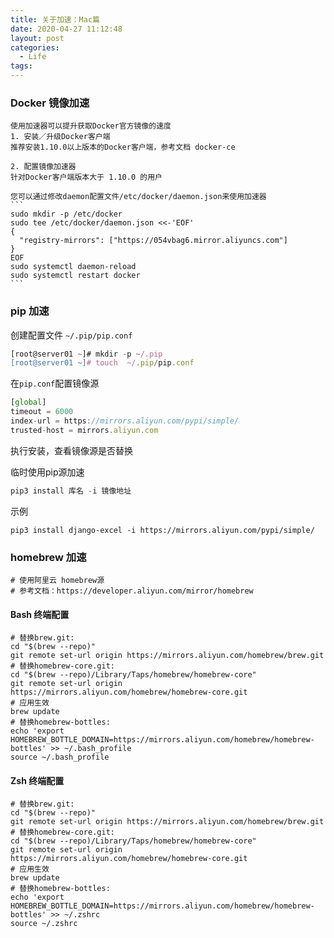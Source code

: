 ```yaml
---
title: 关于加速：Mac篇
date: 2020-04-27 11:12:48
layout: post
categories:
  - Life
tags:
---
```


### Docker 镜像加速

```
使用加速器可以提升获取Docker官方镜像的速度
1. 安装／升级Docker客户端
推荐安装1.10.0以上版本的Docker客户端，参考文档 docker-ce

2. 配置镜像加速器
针对Docker客户端版本大于 1.10.0 的用户

您可以通过修改daemon配置文件/etc/docker/daemon.json来使用加速器
​```
sudo mkdir -p /etc/docker
sudo tee /etc/docker/daemon.json <<-'EOF'
{
  "registry-mirrors": ["https://054vbag6.mirror.aliyuncs.com"]
}
EOF
sudo systemctl daemon-reload
sudo systemctl restart docker
​```
```



### pip 加速 

创建配置文件 `~/.pip/pip.conf` 

```javascript
[root@server01 ~]# mkdir -p ~/.pip
[root@server01 ~]# touch  ~/.pip/pip.conf
```

在`pip.conf`配置镜像源

```javascript
[global]
timeout = 6000
index-url = https://mirrors.aliyun.com/pypi/simple/
trusted-host = mirrors.aliyun.com
```

执行安装，查看镜像源是否替换

临时使用pip源加速

```javascript
pip3 install 库名 -i 镜像地址
```

示例

```shell
pip3 install django-excel -i https://mirrors.aliyun.com/pypi/simple/
```





### homebrew 加速

```
# 使用阿里云 homebrew源
# 参考文档：https://developer.aliyun.com/mirror/homebrew
```

#### Bash 终端配置

    # 替换brew.git:
    cd "$(brew --repo)"
    git remote set-url origin https://mirrors.aliyun.com/homebrew/brew.git
    # 替换homebrew-core.git:
    cd "$(brew --repo)/Library/Taps/homebrew/homebrew-core"
    git remote set-url origin https://mirrors.aliyun.com/homebrew/homebrew-core.git
    # 应用生效
    brew update
    # 替换homebrew-bottles:
    echo 'export HOMEBREW_BOTTLE_DOMAIN=https://mirrors.aliyun.com/homebrew/homebrew-bottles' >> ~/.bash_profile
    source ~/.bash_profile



#### Zsh 终端配置

    # 替换brew.git:
    cd "$(brew --repo)"
    git remote set-url origin https://mirrors.aliyun.com/homebrew/brew.git
    # 替换homebrew-core.git:
    cd "$(brew --repo)/Library/Taps/homebrew/homebrew-core"
    git remote set-url origin https://mirrors.aliyun.com/homebrew/homebrew-core.git
    # 应用生效
    brew update
    # 替换homebrew-bottles:
    echo 'export HOMEBREW_BOTTLE_DOMAIN=https://mirrors.aliyun.com/homebrew/homebrew-bottles' >> ~/.zshrc
    source ~/.zshrc

